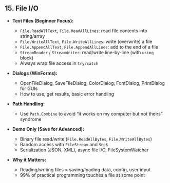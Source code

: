 ## 15. File I/O

- **Text Files (Beginner Focus):**
  - `File.ReadAllText`, `File.ReadAllLines`: read file contents into string/array
  - `File.WriteAllText`, `File.WriteAllLines`: write (overwrite) a file
  - `File.AppendAllText`, `File.AppendAllLines`: add to the end of a file
  - `StreamReader` / `StreamWriter`: read/write line-by-line (with `using` block)
  - Always wrap file access in `try/catch`

- **Dialogs (WinForms):**
  - OpenFileDialog, SaveFileDialog, ColorDialog, FontDialog, PrintDialog for GUIs
  - How to use, get results, basic error handling

- **Path Handling:**
  - Use `Path.Combine` to avoid “it works on my computer but not theirs” syndrome

- **Demo Only (Save for Advanced):**
  - Binary file read/write (`File.ReadAllBytes`, `File.WriteAllBytes`)
  - Random access with `FileStream` and `Seek`
  - Serialization (JSON, XML), async file I/O, FileSystemWatcher

- **Why it Matters:**
  - Reading/writing files = saving/loading data, config, user input
  - 99% of practical programming touches a file at some point

